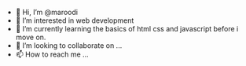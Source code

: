 - 👋 Hi, I’m @maroodi
- 👀 I’m interested in web development 
- 🌱 I’m currently learning the basics of html css and javascript before i move on.
- 💞️ I’m looking to collaborate on ...
- 📫 How to reach me ...

<!---
maroodi/maroodi is a ✨ special ✨ repository because its `README.md` (this file) appears on your GitHub profile.
You can click the Preview link to take a look at your changes.
--->
